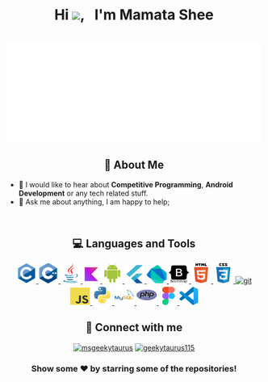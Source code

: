 <h1 align="center">Hi <img src="https://raw.githubusercontent.com/iampavangandhi/iampavangandhi/master/gifs/Hi.gif" width="30px">, &nbsp; I'm Mamata Shee</h1>

 
<div align="center">
	<br>
	<a href="https://github.com/sindresorhus/css-in-readme-like-wat/blame/main/header.svg">
		<img src="mystyle.svg" width="800" height="200" alt="geekytaurus">
	</a>
	<br>
</div>

<!-- ### Liked my Contributions:question::point_right: [Nominate Me for GitHub Stars](https://stars.github.com/nominate/) :star: :sparkles: -->

<!-- <hr> -->

<h2 align="center">💙 About Me</h2>
<!-- <img align="right" src="https://media1.giphy.com/media/13HgwGsXF0aiGY/giphy.gif" /> -->

<!-- - 💻 I'm working on **App Development**. -->
- 🌱 I would like to hear about **Competitive Programming**, **Android Development** or any tech related stuff.
- 💬 Ask me about anything, I am happy to help;


<!-- 
<p align="left"> <a href="https://twitter.com/msgeekytaurus" target="blank"><img src="https://img.shields.io/twitter/follow/msgeekytaurus?logo=twitter&style=for-the-badge" alt="msgeekytaurus" /></a> </p>

<hr>
 -->
<!-- 
### Liked my GitHub:question::point_right: [Sponsor me a Dollar](https://github.com/sponsors/geekytaurus115) 💰 💵 :sparkles: -->



</br>
<h2 align="center">💻 Languages and Tools </h2> 
<p align="center">  
<a href="https://www.cprogramming.com/" target="_blank"> <img src="https://raw.githubusercontent.com/devicons/devicon/master/icons/c/c-original.svg" alt="c" width="40" height="40"/> </a> 
<a href="https://www.w3schools.com/cpp/" target="_blank"> <img src="https://raw.githubusercontent.com/devicons/devicon/master/icons/cplusplus/cplusplus-original.svg" alt="cplusplus" width="40" height="40"/> </a> 
<a href="https://www.java.com" target="_blank"> <img src="https://raw.githubusercontent.com/devicons/devicon/master/icons/java/java-original.svg" alt="java" width="40" height="40"/> </a>
<a href="#" target="_blank"> <img src="https://raw.githubusercontent.com/devicons/devicon/master/icons/kotlin/kotlin-original.svg" alt="kotlin" width="35" height="36"/> </a>
<a href="#" target="_blank"> <img src="https://raw.githubusercontent.com/devicons/devicon/master/icons/android/android-original.svg" alt="android" width="40" height="40"/> </a>
<a href="#" target="_blank"> <img src="https://raw.githubusercontent.com/devicons/devicon/master/icons/flutter/flutter-original.svg" alt="flutter" width="40" height="36"/> </a>
<a href="#" target="_blank"> <img src="https://raw.githubusercontent.com/devicons/devicon/master/icons/dart/dart-original.svg" alt="dart" width="40" height="36"/> </a>
<a href="https://getbootstrap.com" target="_blank"> <img src="https://raw.githubusercontent.com/devicons/devicon/master/icons/bootstrap/bootstrap-plain-wordmark.svg" alt="bootstrap" width="40" height="36"/> </a> 
<a href="https://www.w3.org/html/" target="_blank"> <img src="https://raw.githubusercontent.com/devicons/devicon/master/icons/html5/html5-original-wordmark.svg" alt="html5" width="40" height="40"/> </a> 
<a href="https://www.w3schools.com/css/" target="_blank"> <img src="https://raw.githubusercontent.com/devicons/devicon/master/icons/css3/css3-original-wordmark.svg" alt="css3" width="40" height="40"/> </a> 
<a href="https://git-scm.com/" target="_blank"> <img src="https://www.vectorlogo.zone/logos/git-scm/git-scm-icon.svg" alt="git" width="40" height="36"/> </a> 	
<a href="https://developer.mozilla.org/en-US/docs/Web/JavaScript" target="_blank"> <img src="https://raw.githubusercontent.com/devicons/devicon/master/icons/javascript/javascript-original.svg" alt="javascript" width="40" height="35"/>
<a href="https://www.python.org" target="_blank"> <img src="https://raw.githubusercontent.com/devicons/devicon/master/icons/python/python-original.svg" alt="python" width="40" height="40"/> </a> 	
<a href="https://www.mysql.com/" target="_blank"> <img src="https://raw.githubusercontent.com/devicons/devicon/master/icons/mysql/mysql-original-wordmark.svg" alt="mysql" width="40" height="40"/> </a> 
<a href="https://www.php.net" target="_blank"> <img src="https://raw.githubusercontent.com/devicons/devicon/master/icons/php/php-original.svg" alt="php" width="40" height="40"/> </a> 
<a href="#" target="_blank"> <img src="https://raw.githubusercontent.com/devicons/devicon/master/icons/figma/figma-original.svg" alt="figma" width="37" height="36"/> </a> 
<a href="#" target="_blank"> <img src="https://raw.githubusercontent.com/devicons/devicon/master/icons/vscode/vscode-original.svg" alt="vscode" width="37" height="36"/> </a> 



<!-- <a href="https://reactjs.org/" target="_blank"> <img src="https://raw.githubusercontent.com/devicons/devicon/master/icons/react/react-original-wordmark.svg" alt="react" width="40" height="40"/> </a> 
<a href="https://reactnative.dev/" target="_blank"> <img src="https://reactnative.dev/img/header_logo.svg" alt="reactnative" width="40" height="40"/> </a> 
-->

</p>


<h2 align="center">💎 Connect with me</h2>
<p align="center">
<a href="https://twitter.com/msgeekytaurus" target="blank"><img align="center" src="https://raw.githubusercontent.com/rahuldkjain/github-profile-readme-generator/master/src/images/icons/Social/twitter.svg" alt="msgeekytaurus" height="30" width="40" /></a>
<a href="https://github.com/geekytaurus115" target="blank"><img align="center" src="https://raw.githubusercontent.com/rahuldkjain/github-profile-readme-generator/master/src/images/icons/Social/github.svg" alt="geekytaurus115" height="30" width="40" /></a>
</p>



<div align="center">
		   
### Show some ❤️ by starring some of the repositories!
		   
</div>
